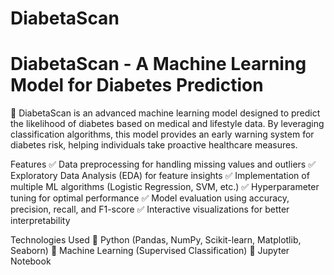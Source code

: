 # DiabetaScan
# DiabetaScan - A Machine Learning Model for Diabetes Prediction
🚀 DiabetaScan is an advanced machine learning model designed to predict the likelihood of diabetes based on medical and lifestyle data. By leveraging classification algorithms, this model provides an early warning system for diabetes risk, helping individuals take proactive healthcare measures.

Features
✅ Data preprocessing for handling missing values and outliers
✅ Exploratory Data Analysis (EDA) for feature insights
✅ Implementation of multiple ML algorithms (Logistic Regression, SVM, etc.)
✅ Hyperparameter tuning for optimal performance
✅ Model evaluation using accuracy, precision, recall, and F1-score
✅ Interactive visualizations for better interpretability

Technologies Used
🔹 Python (Pandas, NumPy, Scikit-learn, Matplotlib, Seaborn)
🔹 Machine Learning (Supervised Classification)
🔹 Jupyter Notebook
